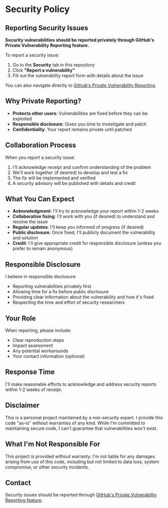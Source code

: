 # Security Policy

## Reporting Security Issues

**Security vulnerabilities should be reported privately through GitHub's Private Vulnerability Reporting feature.**

To report a security issue:
1. Go to the **Security** tab in this repository
2. Click **"Report a vulnerability"**
3. Fill out the vulnerability report form with details about the issue

You can also navigate directly to [Github's Private Vulnerability Reporting][security-report].

## Why Private Reporting?

- **Protects other users**: Vulnerabilities are fixed before they can be exploited
- **Responsible disclosure**: Gives you time to investigate and patch
- **Confidentiality**: Your report remains private until patched

## Collaboration Process

When you report a security issue:
1. I'll acknowledge receipt and confirm understanding of the problem
2. We'll work together (if desired) to develop and test a fix
3. The fix will be implemented and verified
4. A security advisory will be published with details and credit

## What You Can Expect

- **Acknowledgment**: I'll try to acknowledge your report within 1-2 weeks
- **Collaborative fixing**: I'll work with you (if desired) to understand and resolve the issue
- **Regular updates**: I'll keep you informed of progress (if desired)
- **Public disclosure**: Once fixed, I'll publicly document the vulnerability and solution
- **Credit**: I'll give appropriate credit for responsible disclosure (unless you prefer to remain anonymous)

## Responsible Disclosure

I believe in responsible disclosure:
- Reporting vulnerabilities privately first
- Allowing time for a fix before public disclosure
- Providing clear information about the vulnerability and how it's fixed
- Respecting the time and effort of security researchers

## Your Role

When reporting, please include:
- Clear reproduction steps
- Impact assessment 
- Any potential workarounds
- Your contact information (optional)

## Response Time

I'll make reasonable efforts to acknowledge and address security reports within 1-2 weeks of receipt.

## Disclaimer

This is a personal project maintained by a non-security expert. I provide this code "as-is" without warranties of any kind. While I'm committed to maintaining secure code, I can't guarantee that vulnerabilities won't exist.

## What I'm Not Responsible For

This project is provided without warranty. I'm not liable for any damages arising from use of this code, including but not limited to data loss, system compromise, or other security incidents.

## Contact

Security issues should be reported through [GitHub's Private Vulnerability Reporting feature][security-report].


[security-report]: https://github.com/anima-kit/ollama-docker/security/advisories